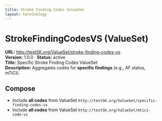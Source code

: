 ```yaml
---
title: Stroke Finding Codes ValueSet
layout: terminology
---
```


# StrokeFindingCodesVS (ValueSet)

**URL:** http://testSK.org/ValueSet/stroke-finding-codes-vs  
**Version:** 1.0.0 · **Status:** active  
**Title:** Specific Stroke Finding Codes ValueSet  
**Description:** Aggregates codes for **specific findings** (e.g., AF status, mTICI).

## Compose
- Include **all codes** from ValueSet `http://testSK.org/ValueSet/specific-finding-codes-vs`  
- Include **all codes** from ValueSet `http://testSK.org/ValueSet/mtici-code-vs`
